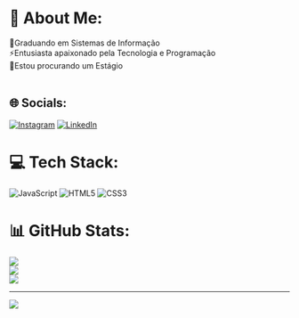# 💫 About Me:
🔭Graduando em Sistemas de Informação <br>⚡Entusiasta apaixonado pela Tecnologia e Programação<br>🤝Estou procurando um Estágio <br><br>


## 🌐 Socials:
[![Instagram](https://img.shields.io/badge/Instagram-%23E4405F.svg?logo=Instagram&logoColor=white)](https://instagram.com/erikviniciuss_) [![LinkedIn](https://img.shields.io/badge/LinkedIn-%230077B5.svg?logo=linkedin&logoColor=white)](https://linkedin.com/in/erik-vinícius-367424220)

# 💻 Tech Stack:
![JavaScript](https://img.shields.io/badge/javascript-%23323330.svg?style=for-the-badge&logo=javascript&logoColor=%23F7DF1E) ![HTML5](https://img.shields.io/badge/html5-%23E34F26.svg?style=for-the-badge&logo=html5&logoColor=white) ![CSS3](https://img.shields.io/badge/css3-%231572B6.svg?style=for-the-badge&logo=css3&logoColor=white)
# 📊 GitHub Stats:
![](https://github-readme-stats.vercel.app/api?username=erikvgs&theme=dracula&hide_border=false&include_all_commits=false&count_private=false)<br/>
![](https://github-readme-streak-stats.herokuapp.com/?user=erikvgs&theme=dracula&hide_border=false)<br/>
![](https://github-readme-stats.vercel.app/api/top-langs/?username=erikvgs&theme=dracula&hide_border=false&include_all_commits=false&count_private=false&layout=compact)

---
[![](https://visitcount.itsvg.in/api?id=erikvgs&icon=0&color=0)](https://visitcount.itsvg.in)

<!-- Proudly created with GPRM ( https://gprm.itsvg.in ) -->
